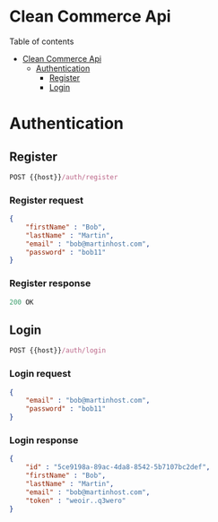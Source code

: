 # Clean Commerce Api

Table of contents
- [Clean Commerce Api](#clean-commerce-api)
  - [Authentication](#authentication)
    - [Register](#register)
    - [Login](#login)



# Authentication

## Register

```js
POST {{host}}/auth/register
```

### Register request
```json
{
    "firstName" : "Bob",
    "lastName" : "Martin",
    "email" : "bob@martinhost.com",
    "password" : "bob11"
}
```

### Register response
```js
200 OK
```

## Login

```js
POST {{host}}/auth/login
```

### Login request
```json
{
    "email" : "bob@martinhost.com",
    "password" : "bob11"
}
```

### Login response
```json
{
    "id" : "5ce9198a-89ac-4da8-8542-5b7107bc2def",
    "firstName" : "Bob",
    "lastName" : "Martin",
    "email" : "bob@martinhost.com",
    "token" : "weoir..q3wero"
}
```
